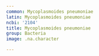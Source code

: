 ```yaml
---
common: Mycoplasmoides pneumoniae
latin: Mycoplasmoides pneumoniae
ncbi: '2104'
title: Mycoplasmoides pneumoniae
group: Bacteria
image: .na.character

---
```


